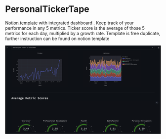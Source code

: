 # PersonalTickerTape
[Notion template](https://absorbed-pea-3ec.notion.site/Life-Tracker-Dashboard-a0a2fe9b32a64b71b29a060af8c92943) with integrated dashboard
. Keep track of your performance in any 5 metrics. Ticker score is the average of those 5 metrics for each day, multiplied by a growth rate. Template is free duplicate, further instruction can be found on notion template

![alt text](UI.png)
